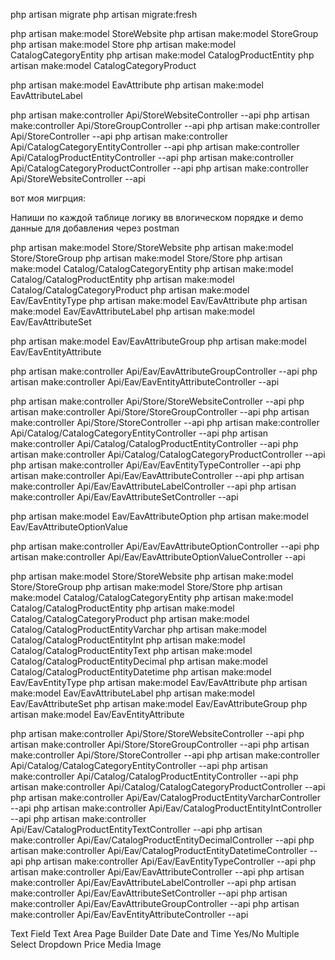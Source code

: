 php artisan migrate
php artisan migrate:fresh

php artisan make:model StoreWebsite
php artisan make:model StoreGroup
php artisan make:model Store
php artisan make:model CatalogCategoryEntity
php artisan make:model CatalogProductEntity
php artisan make:model CatalogCategoryProduct

php artisan make:model EavAttribute
php artisan make:model EavAttributeLabel


php artisan make:controller Api/StoreWebsiteController --api
php artisan make:controller Api/StoreGroupController --api
php artisan make:controller Api/StoreController --api
php artisan make:controller Api/CatalogCategoryEntityController --api
php artisan make:controller Api/CatalogProductEntityController --api
php artisan make:controller Api/CatalogCategoryProductController --api
php artisan make:controller Api/StoreWebsiteController --api


вот моя мигрция: 


Напиши по каждой таблице логику вв влогическом порядке и demo данные для добавления через postman


php artisan make:model Store/StoreWebsite
php artisan make:model Store/StoreGroup
php artisan make:model Store/Store
php artisan make:model Catalog/CatalogCategoryEntity
php artisan make:model Catalog/CatalogProductEntity
php artisan make:model Catalog/CatalogCategoryProduct
php artisan make:model Eav/EavEntityType
php artisan make:model Eav/EavAttribute
php artisan make:model Eav/EavAttributeLabel
php artisan make:model Eav/EavAttributeSet

php artisan make:model Eav/EavAttributeGroup
php artisan make:model Eav/EavEntityAttribute

php artisan make:controller Api/Eav/EavAttributeGroupController --api
php artisan make:controller Api/Eav/EavEntityAttributeController --api

php artisan make:controller Api/Store/StoreWebsiteController --api
php artisan make:controller Api/Store/StoreGroupController --api
php artisan make:controller Api/Store/StoreController --api
php artisan make:controller Api/Catalog/CatalogCategoryEntityController --api
php artisan make:controller Api/Catalog/CatalogProductEntityController --api
php artisan make:controller Api/Catalog/CatalogCategoryProductController --api
php artisan make:controller Api/Eav/EavEntityTypeController --api
php artisan make:controller Api/Eav/EavAttributeController --api
php artisan make:controller Api/Eav/EavAttributeLabelController --api
php artisan make:controller Api/Eav/EavAttributeSetController --api

php artisan make:model Eav/EavAttributeOption
php artisan make:model Eav/EavAttributeOptionValue

php artisan make:controller Api/Eav/EavAttributeOptionController --api
php artisan make:controller Api/Eav/EavAttributeOptionValueController --api




php artisan make:model Store/StoreWebsite
php artisan make:model Store/StoreGroup
php artisan make:model Store/Store
php artisan make:model Catalog/CatalogCategoryEntity
php artisan make:model Catalog/CatalogProductEntity
php artisan make:model Catalog/CatalogCategoryProduct
php artisan make:model Catalog/CatalogProductEntityVarchar
php artisan make:model Catalog/CatalogProductEntityInt
php artisan make:model Catalog/CatalogProductEntityText
php artisan make:model Catalog/CatalogProductEntityDecimal
php artisan make:model Catalog/CatalogProductEntityDatetime
php artisan make:model Eav/EavEntityType
php artisan make:model Eav/EavAttribute
php artisan make:model Eav/EavAttributeLabel
php artisan make:model Eav/EavAttributeSet
php artisan make:model Eav/EavAttributeGroup
php artisan make:model Eav/EavEntityAttribute

php artisan make:controller Api/Store/StoreWebsiteController --api
php artisan make:controller Api/Store/StoreGroupController --api
php artisan make:controller Api/Store/StoreController --api
php artisan make:controller Api/Catalog/CatalogCategoryEntityController --api
php artisan make:controller Api/Catalog/CatalogProductEntityController --api
php artisan make:controller Api/Catalog/CatalogCategoryProductController --api
php artisan make:controller Api/Eav/CatalogProductEntityVarcharController --api
php artisan make:controller Api/Eav/CatalogProductEntityIntController --api
php artisan make:controller Api/Eav/CatalogProductEntityTextController --api
php artisan make:controller Api/Eav/CatalogProductEntityDecimalController --api
php artisan make:controller Api/Eav/CatalogProductEntityDatetimeController --api
php artisan make:controller Api/Eav/EavEntityTypeController --api
php artisan make:controller Api/Eav/EavAttributeController --api
php artisan make:controller Api/Eav/EavAttributeLabelController --api
php artisan make:controller Api/Eav/EavAttributeSetController --api
php artisan make:controller Api/Eav/EavAttributeGroupController --api
php artisan make:controller Api/Eav/EavEntityAttributeController --api


Text Field
Text Area
Page Builder
Date
Date and Time
Yes/No
Multiple Select
Dropdown
Price
Media Image


